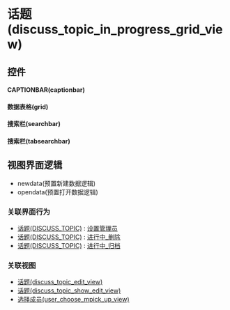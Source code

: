 # 话题(discuss_topic_in_progress_grid_view)  <!-- {docsify-ignore-all} -->



## 控件
#### CAPTIONBAR(captionbar)
#### 数据表格(grid)
#### 搜索栏(searchbar)
#### 搜索栏(tabsearchbar)

## 视图界面逻辑
  * newdata(预置新建数据逻辑)
  * opendata(预置打开数据逻辑)


### 关联界面行为
  * [话题(DISCUSS_TOPIC)](module/Team/discuss_topic) : [设置管理员](module/Team/discuss_topic#界面行为)
  * [话题(DISCUSS_TOPIC)](module/Team/discuss_topic) : [进行中_删除](module/Team/discuss_topic#界面行为)
  * [话题(DISCUSS_TOPIC)](module/Team/discuss_topic) : [进行中_归档](module/Team/discuss_topic#界面行为)

### 关联视图
  * [话题(discuss_topic_edit_view)](app/view/discuss_topic_edit_view)
  * [话题(discuss_topic_show_edit_view)](app/view/discuss_topic_show_edit_view)
  * [选择成员(user_choose_mpick_up_view)](app/view/user_choose_mpick_up_view)

<script>
 const { createApp } = Vue
  createApp({
    data() {
      return {

      }
    }
  }).use(ElementPlus).mount('#app')
</script>